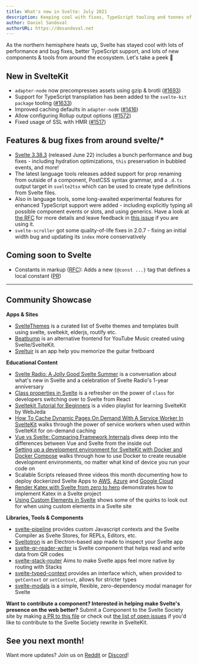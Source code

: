 ```yaml
---
title: What's new in Svelte: July 2021
description: Keeping cool with fixes, TypeScript tooling and tonnes of new features
author: Daniel Sandoval
authorURL: https://desandoval.net
---
```


As the northern hemisphere heats up, Svelte has stayed cool with lots of performance and bug fixes, better TypeScript support, and lots of new components & tools from around the ecosystem. Let's take a peek 👀

## New in SvelteKit
- `adapter-node` now precompresses assets using gzip & brotli ([#1693](https://github.com/sveltejs/kit/pull/1693))
- Support for TypeScript transpilation has been added to the `svelte-kit package` tooling ([#1633](https://github.com/sveltejs/kit/pull/1633))
- Improved caching defaults in `adapter-node` ([#1416](https://github.com/sveltejs/kit/pull/1416))
- Allow configuring Rollup output options ([#1572](https://github.com/sveltejs/kit/pull/1572))
- Fixed usage of SSL with HMR ([#1517](https://github.com/sveltejs/kit/pull/1517))



## Features & bug fixes from around svelte/*
- [Svelte 3.38.3](https://github.com/sveltejs/svelte/blob/master/CHANGELOG.md#3383) (released June 22) includes a bunch performance and bug fixes - including hydration optimizations, `this` preservation in bubbled events, and more!
- The latest language tools releases added support for prop renaming from outside of a component, PostCSS syntax grammar, and a `.d.ts` output target in `svelte2tsx` which can be used to create type definitions from Svelte files.
- Also in language tools, some long-awaited experimental features for enhanced TypeScript support were added - including explicitly typing all possible component events or slots, and using generics. Have a look at [the RFC](https://github.com/sveltejs/rfcs/pull/38) for more details and leave feedback in [this issue](https://github.com/sveltejs/language-tools/issues/442) if you are using it.
- `svelte-scroller` got some quality-of-life fixes in 2.0.7 - fixing an initial width bug and updating its `index` more conservatively


## Coming soon to Svelte
- Constants in markup ([RFC](https://github.com/sveltejs/rfcs/blob/master/text/0000-markup-constants.md)): Adds a new `{@const ...}` tag that defines a local constant ([PR](https://github.com/sveltejs/svelte/pull/6413))

---

## Community Showcase

**Apps & Sites**
- [SvelteThemes](https://sveltethemes.dev/) is a curated list of Svelte themes and templates built using svelte, sveltekit, elderjs, routify etc.
- [Beatbump](https://github.com/snuffyDev/Beatbump) is an alternative frontend for YouTube Music created using Svelte/SvelteKit.
- [Sveltuir](https://github.com/webspaceadam/sveltuir) is an app help you memorize the guitar fretboard


**Educational Content**
- [Svelte Radio: A Jolly Good Svelte Summer](https://share.transistor.fm/s/60880542) is a conversation about what's new in Svelte and a celebration of Svelte Radio's 1-year anniversary
- [Class properties in Svelte](https://navillus.dev/blog/svelte-class-props) is a refresher on the power of `class` for developers switching over to Svelte from React
- [Sveltekit Tutorial for Beginners](https://www.youtube.com/playlist?list=PLm_Qt4aKpfKjf77S8UD79Ockhwp_699Ms) is a video playlist for learning SvelteKit by WebJeda
- [How To Cache Dynamic Pages On Demand With A Service Worker In SvelteKit](https://jochemvogel.medium.com/how-to-cache-dynamic-pages-on-demand-with-a-service-worker-in-sveltekit-4b4a7652583d) walks through the power of service workers when used within SvelteKit for on-demand caching
- [Vue vs Svelte: Comparing Framework Internals](https://www.vuemastery.com/blog/vue-vs-svelte-comparing-framework-internals/) dives deep into the differences between Vue and Svelte from the inside out
- [Setting up a development environment for SvelteKit with Docker and Docker Compose](https://jenyus.web.app/blog/2021-05-30-setting-up-a-development-environment-for-sveltekit-with-docker-and-compose) walks through how to use Docker to create reusable development environments, no matter what kind of device you run your code on
- Scalable Scripts released three videos this month documenting how to deploy dockerized Svelte Apps to [AWS](https://youtu.be/VOs2Od5jYOc), [Azure](https://youtu.be/gdg4ne_uDm8) and [Google Cloud](https://youtu.be/_-uBb61Tikw)
- [Render Katex with Svelte from zero to hero](https://www.youtube.com/watch?v=euowJs9CblA) demonstrates how to implement Katex in a Svelte project
- [Using Custom Elements in Svelte](https://css-tricks.com/using-custom-elements-in-svelte/) shows some of the quirks to look out for when using custom elements in a Svelte site


**Libraries, Tools & Components**
- [svelte-pipeline](https://github.com/novacbn/svelte-pipeline) provides custom Javascript contexts and the Svelte Compiler as Svelte Stores, for REPLs, Editors, etc.
- [Sveltotron](https://github.com/Salemmous/sveltotron) is an Electron-based app made to inspect your Svelte app
- [svelte-qr-reader-writer](https://github.com/pleasemarkdarkly/svelte-qr-reader-writer) is Svelte component that helps read and write data from QR codes
- [svelte-stack-router](https://www.npmjs.com/package/svelte-stack-router) Aims to make Svelte apps feel more native by routing with Stacks
- [svelte-typed-context](https://www.npmjs.com/package/svelte-typed-context) provides an interface which, when provided to `getContext` or `setContext`, allows for stricter types
- [svelte-modals](https://svelte-modals.mattjennings.io/) is a simple, flexible, zero-dependency modal manager for Svelte


**Want to contribute a component? Interested in helping make Svelte's presence on the web better?** Submit a Component to the Svelte Society site by making [a PR to this file](https://github.com/svelte-society/sveltesociety-2021/blob/main/src/routes/components/components.json) or check out [the list of open issues](https://github.com/svelte-society/sveltesociety-2021/issues) if you'd like to contribute to the Svelte Society rewrite in SvelteKit.


## See you next month!

Want more updates? Join us on [Reddit](https://www.reddit.com/r/sveltejs/) or [Discord](https://discord.com/invite/yy75DKs)!
